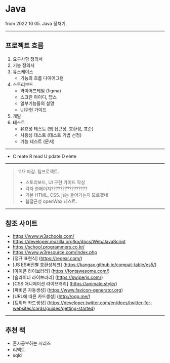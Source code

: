 # Java
from 2022 10 05. Java 정처기.

------------

## 프로젝트 흐름

1. 요구사항 정의서
2. 기능 정의서
3. 유스케이스
    * 기능의 흐름 다이어그램
4. 스토리보드
    * 와이어프레임 (figma)
    * 스크린 아이디, 뎁스
    * 일부기능들의 설명
    * UI구현 가이드
5. 개발
6. 테스트
    * 유효성 테스트 (웹 접근성, 호환성, 표준)
    * 사용성 테스트 (테스트 기법 선정)
    * 기능 테스트 (문서)
------------
* C reate R read U pdate D elete
------------

>11/7 마감. 팀프로젝트.
>   * 스토리보드, UI 구현 가이드 작성
>   * 각자 한페이지????????????????
>   * 기본 HTML, CSS. js는 들어가는지 모르겠네
>   * 웹접근성 openWax 테스트.

-------------

## 참조 사이트

- https://www.w3schools.com/
- https://developer.mozilla.org/ko/docs/Web/JavaScript
- https://school.programmers.co.kr/
- https://www.w3resource.com/index.php
- [정규 표현식] (https://regexr.com/)
- [JS ES버전별 호환성체크] (https://kangax.github.io/compat-table/es5/)
- [아이콘 라이브러리] (https://fontawesome.com/)
- [슬라이더 라이브러리] (https://swiperjs.com/)
- [CSS 애니메이션 라이브러리] (https://animate.style/)
- [파비콘 자동생성] (https://www.favicon-generator.org)
- [URL에 따른 카드생성] (http://ogp.me/)
- [트위터 카드생성] (https://developer.twitter.com/en/docs/twitter-for-websites/cards/guides/getting-started)

-------------

## 추천 책

- 혼자공부하는 시리즈
- 리액트
- sqld
